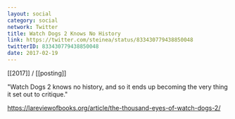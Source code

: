 ```yaml
---
layout: social
category: social
network: Twitter
title: Watch Dogs 2 Knows No History
link: https://twitter.com/steinea/status/833430779438850048
twitterID: 833430779438850048
date: 2017-02-19
---
```


[[2017]] / [[posting]]

"Watch Dogs 2 knows no history, and so it ends up becoming the very thing it set out to critique."

<https://lareviewofbooks.org/article/the-thousand-eyes-of-watch-dogs-2/>
